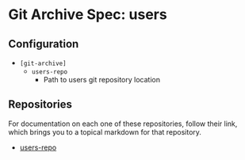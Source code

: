 # Git Archive Spec: users

## Configuration

- `[git-archive]`
    - `users-repo`
        - Path to users git repository location

## Repositories

For documentation on each one of these repositories, follow their link,
which brings you to a topical markdown for that repository.

- [users-repo](doc/repos/users-repo.md)
